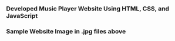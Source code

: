 ### Developed Music Player Website Using HTML, CSS, and JavaScript ###
### Sample Website Image in .jpg files above ###

